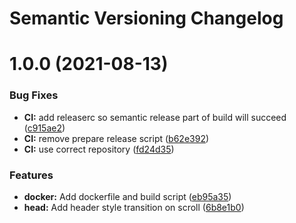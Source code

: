 # Semantic Versioning Changelog

# 1.0.0 (2021-08-13)


### Bug Fixes

* **CI:** add releaserc so semantic release part of build will succeed ([c915ae2](https://github.com/JayDamon/jaydamon/commit/c915ae2a16104c386ede3d1a4ceec7e8ce083ae6))
* **CI:** remove prepare release script ([b62e392](https://github.com/JayDamon/jaydamon/commit/b62e39252235c08363ab23fec379d3707e46d004))
* **CI:** use correct repository ([fd24d35](https://github.com/JayDamon/jaydamon/commit/fd24d35d1cbc43cd95163a1d8befc74ee79a2408))


### Features

* **docker:** Add dockerfile and build script ([eb95a35](https://github.com/JayDamon/jaydamon/commit/eb95a3543836cbac6065ad8e21e733a8f51613b0))
* **head:** Add header style transition on scroll ([6b8e1b0](https://github.com/JayDamon/jaydamon/commit/6b8e1b0ba7772466501b821b1d8492aa320d15c7))
